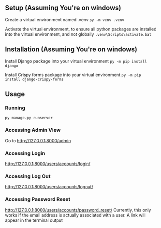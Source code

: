 ## Setup (Assuming You're on windows)

Create a virtual environment named .venv
`py -m venv .venv`

Activate the virtual environment, to ensure all python packages are installed into the virtual environment, and not globally
`.venv\Scripts\activate.bat`

## Installation (Assuming You're on windows)

Install Django package into your virtual environment
`py -m pip install django`

Install Crispy forms package into your virtual environment
`py -m pip install django-crispy-forms`

## Usage

### Running

`py manage.py runserver`

### Accessing Admin View

Go to http://127.0.0.1:8000/admin

### Accessing Login

http://127.0.0.1:8000/users/accounts/login/

### Accessing Log Out

http://127.0.0.1:8000/users/accounts/logout/

### Accessing Password Reset

http://127.0.0.1:8000/users/accounts/password_reset/
Currently, this only works if the email address is actually associated with a user. A link will appear in the terminal output
